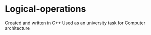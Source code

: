 # Logical-operations
Created and written in C++
Used as an university task for Computer architecture
